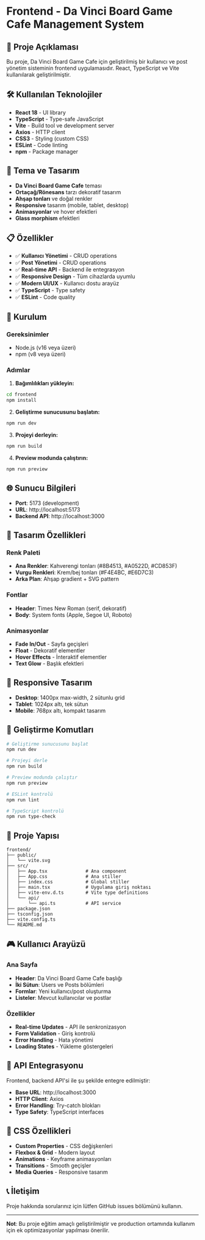 # Frontend - Da Vinci Board Game Cafe Management System

## 🎯 Proje Açıklaması

Bu proje, Da Vinci Board Game Cafe için geliştirilmiş bir kullanıcı ve post yönetim sisteminin frontend uygulamasıdır. React, TypeScript ve Vite kullanılarak geliştirilmiştir.

## 🛠️ Kullanılan Teknolojiler

- **React 18** - UI library
- **TypeScript** - Type-safe JavaScript
- **Vite** - Build tool ve development server
- **Axios** - HTTP client
- **CSS3** - Styling (custom CSS)
- **ESLint** - Code linting
- **npm** - Package manager

## 🎨 Tema ve Tasarım

- **Da Vinci Board Game Cafe** teması
- **Ortaçağ/Rönesans** tarzı dekoratif tasarım
- **Ahşap tonları** ve doğal renkler
- **Responsive** tasarım (mobile, tablet, desktop)
- **Animasyonlar** ve hover efektleri
- **Glass morphism** efektleri

## 📋 Özellikler

- ✅ **Kullanıcı Yönetimi** - CRUD operations
- ✅ **Post Yönetimi** - CRUD operations
- ✅ **Real-time API** - Backend ile entegrasyon
- ✅ **Responsive Design** - Tüm cihazlarda uyumlu
- ✅ **Modern UI/UX** - Kullanıcı dostu arayüz
- ✅ **TypeScript** - Type safety
- ✅ **ESLint** - Code quality

## 🚀 Kurulum

### Gereksinimler
- Node.js (v16 veya üzeri)
- npm (v8 veya üzeri)

### Adımlar

1. **Bağımlılıkları yükleyin:**
```bash
cd frontend
npm install
```

2. **Geliştirme sunucusunu başlatın:**
```bash
npm run dev
```

3. **Projeyi derleyin:**
```bash
npm run build
```

4. **Preview modunda çalıştırın:**
```bash
npm run preview
```

## 🌐 Sunucu Bilgileri

- **Port**: 5173 (development)
- **URL**: http://localhost:5173
- **Backend API**: http://localhost:3000

## 🎨 Tasarım Özellikleri

### Renk Paleti
- **Ana Renkler**: Kahverengi tonları (#8B4513, #A0522D, #CD853F)
- **Vurgu Renkleri**: Krem/bej tonları (#F4E4BC, #E6D7C3)
- **Arka Plan**: Ahşap gradient + SVG pattern

### Fontlar
- **Header**: Times New Roman (serif, dekoratif)
- **Body**: System fonts (Apple, Segoe UI, Roboto)

### Animasyonlar
- **Fade In/Out** - Sayfa geçişleri
- **Float** - Dekoratif elementler
- **Hover Effects** - İnteraktif elementler
- **Text Glow** - Başlık efektleri

## 📱 Responsive Tasarım

- **Desktop**: 1400px max-width, 2 sütunlu grid
- **Tablet**: 1024px altı, tek sütun
- **Mobile**: 768px altı, kompakt tasarım

## 🔧 Geliştirme Komutları

```bash
# Geliştirme sunucusunu başlat
npm run dev

# Projeyi derle
npm run build

# Preview modunda çalıştır
npm run preview

# ESLint kontrolü
npm run lint

# TypeScript kontrolü
npm run type-check
```

## 📁 Proje Yapısı

```
frontend/
├── public/
│   └── vite.svg
├── src/
│   ├── App.tsx              # Ana component
│   ├── App.css              # Ana stiller
│   ├── index.css            # Global stiller
│   ├── main.tsx             # Uygulama giriş noktası
│   ├── vite-env.d.ts        # Vite type definitions
│   └── api/
│       └── api.ts           # API service
├── package.json
├── tsconfig.json
├── vite.config.ts
└── README.md
```

## 🎮 Kullanıcı Arayüzü

### Ana Sayfa
- **Header**: Da Vinci Board Game Cafe başlığı
- **İki Sütun**: Users ve Posts bölümleri
- **Formlar**: Yeni kullanıcı/post oluşturma
- **Listeler**: Mevcut kullanıcılar ve postlar

### Özellikler
- **Real-time Updates** - API ile senkronizasyon
- **Form Validation** - Giriş kontrolü
- **Error Handling** - Hata yönetimi
- **Loading States** - Yükleme göstergeleri

## 🔗 API Entegrasyonu

Frontend, backend API'si ile şu şekilde entegre edilmiştir:

- **Base URL**: http://localhost:3000
- **HTTP Client**: Axios
- **Error Handling**: Try-catch blokları
- **Type Safety**: TypeScript interfaces

## 🎨 CSS Özellikleri

- **Custom Properties** - CSS değişkenleri
- **Flexbox & Grid** - Modern layout
- **Animations** - Keyframe animasyonları
- **Transitions** - Smooth geçişler
- **Media Queries** - Responsive tasarım

## 📞 İletişim

Proje hakkında sorularınız için lütfen GitHub issues bölümünü kullanın.

---

**Not**: Bu proje eğitim amaçlı geliştirilmiştir ve production ortamında kullanım için ek optimizasyonlar yapılması önerilir.